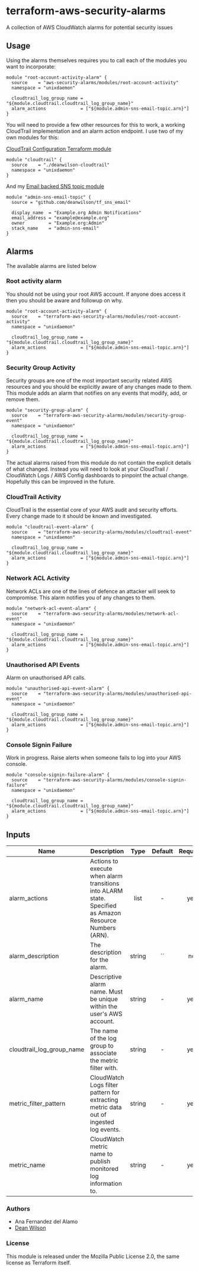 # terraform-aws-security-alarms

A collection of AWS CloudWatch alarms for potential security issues

## Usage

Using the alarms themselves requires you to call each of the modules you
want to incorporate:

    module "root-account-activity-alarm" {
      source    = "aws-security-alarms/modules/root-account-activity"
      namespace = "unixdaemon"

      cloudtrail_log_group_name = "${module.cloudtrail.cloudtrail_log_group_name}"
      alarm_actions             = ["${module.admin-sns-email-topic.arn}"]
    }

You will need to provide a few other resources for this to work, a working
CloudTrail implementation and an alarm action endpoint. I use two of my own
modules for this:

[CloudTrail Configuration Terraform module](https://github.com/deanwilson/terraform-aws-cloudtrail)

    module "cloudtrail" {
      source    = "./deanwilson-cloudtrail"
      namespace = "unixdaemon"
    }

And my [Email backed SNS topic module](https://github.com/deanwilson/tf_sns_email)

    module "admin-sns-email-topic" {
      source = "github.com/deanwilson/tf_sns_email"

      display_name  = "Example.org Admin Notifications"
      email_address = "example@example.org"
      owner         = "Example.org:Admin"
      stack_name    = "admin-sns-email"
    }

## Alarms

The available alarms are listed below

### Root activity alarm

You should not be using your root AWS account. If anyone does access it then you
should be aware and followup on why.

    module "root-account-activity-alarm" {
      source    = "terraform-aws-security-alarms/modules/root-account-activity"
      namespace = "unixdaemon"

      cloudtrail_log_group_name = "${module.cloudtrail.cloudtrail_log_group_name}"
      alarm_actions             = ["${module.admin-sns-email-topic.arn}"]
    }

### Security Group Activity

Security groups are one of the most important security related AWS resources and
you should be explicitly aware of any changes made to them. This module adds an
alarm that notifies on any events that modify, add, or remove them.

    module "security-group-alarm" {
      source    = "terraform-aws-security-alarms/modules/security-group-event"
      namespace = "unixdaemon"

      cloudtrail_log_group_name = "${module.cloudtrail.cloudtrail_log_group_name}"
      alarm_actions             = ["${module.admin-sns-email-topic.arn}"]
    }

The actual alarms raised from this module do not contain the explicit details
of what changed. Instead you will need to look at your CloudTrail / CloudWatch
Logs / AWS Config dashboards to pinpoint the actual change. Hopefully this can
be improved in the future.

### CloudTrail Activity

CloudTrail is the essential core of your AWS audit and security efforts. Every
change made to it should be known and investigated.

    module "cloudtrail-event-alarm" {
      source    = "terraform-aws-security-alarms/modules/cloudtrail-event"
      namespace = "unixdaemon"

      cloudtrail_log_group_name = "${module.cloudtrail.cloudtrail_log_group_name}"
      alarm_actions             = ["${module.admin-sns-email-topic.arn}"]
    }

### Network ACL Activity

Network ACLs are one of the lines of defence an attacker will seek to
compromise. This alarm notifies you of any changes to them.

    module "network-acl-event-alarm" {
      source    = "terraform-aws-security-alarms/modules/network-acl-event"
      namespace = "unixdaemon"

      cloudtrail_log_group_name = "${module.cloudtrail.cloudtrail_log_group_name}"
      alarm_actions             = ["${module.admin-sns-email-topic.arn}"]
    }

### Unauthorised API Events

Alarm on unauthorised API calls.

    module "unauthorised-api-event-alarm" {
      source    = "terraform-aws-security-alarms/modules/unauthorised-api-event"
      namespace = "unixdaemon"

      cloudtrail_log_group_name = "${module.cloudtrail.cloudtrail_log_group_name}"
      alarm_actions             = ["${module.admin-sns-email-topic.arn}"]
    }

### Console Signin Failure

Work in progress. Raise alerts when someone fails to log into your AWS console.

    module "console-signin-failure-alarm" {
      source    = "terraform-aws-security-alarms/modules/console-signin-failure"
      namespace = "unixdaemon"

      cloudtrail_log_group_name = "${module.cloudtrail.cloudtrail_log_group_name}"
      alarm_actions             = ["${module.admin-sns-email-topic.arn}"]
    }

<!-- BEGINNING OF PRE-COMMIT-TERRAFORM DOCS HOOK -->

## Inputs

| Name | Description | Type | Default | Required |
|------|-------------|:----:|:-----:|:-----:|
| alarm_actions | Actions to execute when alarm transitions into ALARM state.  Specified as Amazon Resource Numbers (ARN). | list | - | yes |
| alarm_description | The description for the alarm. | string | `` | no |
| alarm_name | Descriptive alarm name. Must be unique within the user's AWS account. | string | - | yes |
| cloudtrail_log_group_name | The name of the log group to associate the metric filter with. | string | - | yes |
| metric_filter_pattern | CloudWatch Logs filter pattern for extracting metric data out of ingested log events. | string | - | yes |
| metric_name | CloudWatch metric name to publish monitored log information to. | string | - | yes |

<!-- END OF PRE-COMMIT-TERRAFORM DOCS HOOK -->

### Authors

 * Ana Fernandez del Alamo
 * [Dean Wilson](https://www.unixdaemon.net)

### License

This module is released under the Mozilla Public License 2.0, the
same license as Terraform itself.
